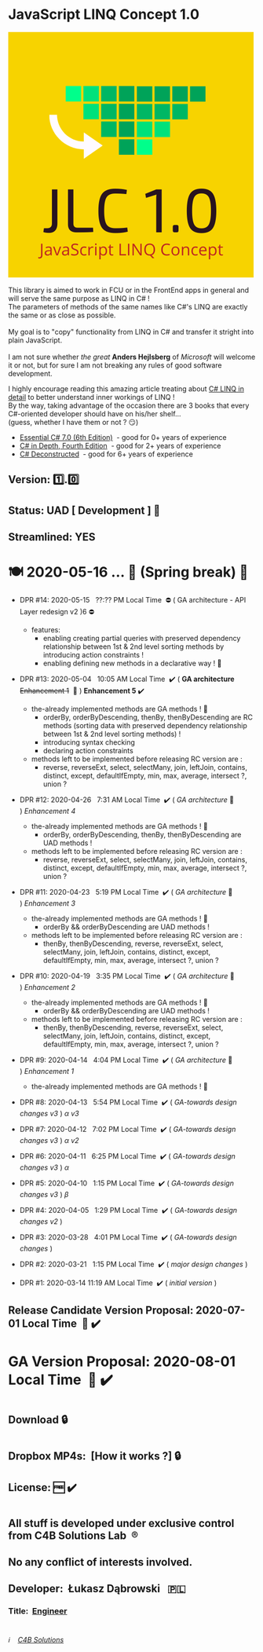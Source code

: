 # JavaScript LINQ Concept 1.0

![JavaScript LINQ Concept](/JLC_1_0_logo.png)

This library is aimed to work in FCU or in the FrontEnd apps in general and will serve the same purpose as LINQ in C# ! \
The parameters of methods of the same names like C#'s LINQ are exactly the same or as close as possible. \
\
My goal is to "copy" functionality from LINQ in C# and transfer it stright into plain JavaScript. \
\
I am not sure whether *the great* **Anders Hejlsberg** of *Microsoft* will welcome it or not, but for sure I am not breaking any rules of good software development.


I highly encourage reading this amazing article treating about [C# LINQ in detail](https://www.codeproject.com/Articles/383749/How-does-it-work-in-Csharp-Part-3-Csharp-LINQ-in-d "How does it work in C# ?") to better understand inner workings of LINQ ! \
By the way, taking advantage of the occasion there are 3 books that every C#-oriented developer should have on his/her shelf... \
(guess, whether I have them or not ? :smirk:)
 - [Essential C# 7.0 (6th Edition)](https://www.amazon.com/Essential-7-0-Addison-Wesley-Microsoft-Technology/dp/1509303588/ref=olp_product_details?ie=UTF8&me= "The Comprehensive, Expert Guide to C# Language Programming")&nbsp; - good for 0+ years of experience
 - [C# in Depth, Fourth Edition](https://www.manning.com/books/c-sharp-in-depth-fourth-edition "C# in Depth, Fourth Edition is your key to unlocking the powerful new features added to the language in C# 5, 6, and 7")&nbsp; - good for 2+ years of experience
 - [C# Deconstructed](https://www.apress.com/us/book/9781430266709 "Discover how C# works on the .NET Framework")&nbsp; - good for 6+ years of experience

##
## Version:&nbsp;:one:.:zero:
## Status:&nbsp;UAD&nbsp;[ Development ]&nbsp;:pushpin:
## Streamlined:&nbsp;YES
 # 🍽️ 2020-05-16 ... 🤫 (Spring break) 💋
 - DPR #14:&nbsp;2020-05-15 &nbsp;&nbsp;??:?? PM Local Time &nbsp;:no_entry:&nbsp;( GA architecture - API Layer redesign v2 )6&nbsp;:no_entry:
    - features:
      - enabling creating partial queries with preserved dependency relationship between 1st & 2nd level sorting methods by introducing action constraints !
      - enabling defining new methods in a declarative way !&nbsp;:bell:
 - DPR #13:&nbsp;2020-05-04 &nbsp;&nbsp;10:05 AM Local Time &nbsp;:heavy_check_mark:&nbsp;( **GA architecture** &nbsp; ~~Enhancement 1~~ &nbsp;:bell: )&nbsp;**Enhancement 5**&nbsp;:heavy_check_mark:
    - the-already implemented methods are GA methods !&nbsp;:bell:
      - orderBy, orderByDescending, thenBy, thenByDescending are RC methods (sorting data with preserved dependency relationship between 1st & 2nd level sorting methods) !
      - introducing syntax checking
      - declaring action constraints
    - methods left to be implemented before releasing RC version are :
        - reverse, reverseExt, select, selectMany, join, leftJoin, contains, distinct, except, defaultIfEmpty, min, max, average, intersect ?, union ?
 - DPR #12:&nbsp;2020-04-26 &nbsp;&nbsp;7:31 AM Local Time &nbsp;:heavy_check_mark:&nbsp;( *GA architecture*&nbsp;:bell: )&nbsp;*Enhancement 4*
    - the-already implemented methods are GA methods !&nbsp;:bell:
      - orderBy, orderByDescending, thenBy, thenByDescending are UAD methods !
    - methods left to be implemented before releasing RC version are :
        - reverse, reverseExt, select, selectMany, join, leftJoin, contains, distinct, except, defaultIfEmpty, min, max, average, intersect ?, union ?
 - DPR #11:&nbsp;2020-04-23 &nbsp;&nbsp;5:19 PM Local Time &nbsp;:heavy_check_mark:&nbsp;( *GA architecture*&nbsp;:bell: )&nbsp;*Enhancement 3*
    - the-already implemented methods are GA methods !&nbsp;:bell:
      - orderBy && orderByDescending are UAD methods !
    - methods left to be implemented before releasing RC version are :
        - thenBy, thenByDescending, reverse, reverseExt, select, selectMany, join, leftJoin, contains, distinct, except, defaultIfEmpty, min, max, average, intersect ?, union ?
 - DPR #10:&nbsp;2020-04-19 &nbsp;&nbsp;3:35 PM Local Time &nbsp;:heavy_check_mark:&nbsp;( *GA architecture*&nbsp;:bell: )&nbsp;*Enhancement 2*
    - the-already implemented methods are GA methods !&nbsp;:bell:
      - orderBy && orderByDescending are UAD methods ! 
    - methods left to be implemented before releasing RC version are :
        - thenBy, thenByDescending, reverse, reverseExt, select, selectMany, join, leftJoin, contains, distinct, except, defaultIfEmpty, min, max, average, intersect ?, union ?
 - DPR #9:&nbsp;2020-04-14 &nbsp;&nbsp;4:04 PM Local Time &nbsp;:heavy_check_mark:&nbsp;( *GA architecture*&nbsp;:bell: )&nbsp;*Enhancement 1*
    - the-already implemented methods are GA methods !&nbsp;:bell:

 - DPR #8:&nbsp;2020-04-13 &nbsp;&nbsp;5:54 PM Local Time &nbsp;:heavy_check_mark:&nbsp;( *GA-towards design changes v3* )&nbsp;*α v3*


 - DPR #7:&nbsp;2020-04-12 &nbsp;&nbsp;7:02 PM Local Time &nbsp;:heavy_check_mark:&nbsp;( *GA-towards design changes v3* )&nbsp;*α v2*


 - DPR #6:&nbsp;2020-04-11 &nbsp;&nbsp;6:25 PM Local Time &nbsp;:heavy_check_mark:&nbsp;( *GA-towards design changes v3* )&nbsp;*α*


 - DPR #5:&nbsp;2020-04-10 &nbsp;&nbsp;1:15 PM Local Time &nbsp;:heavy_check_mark:&nbsp;( *GA-towards design changes v3* )&nbsp;*β*


 - DPR #4:&nbsp;2020-04-05 &nbsp;&nbsp;1:29 PM Local Time &nbsp;:heavy_check_mark:&nbsp;( *GA-towards design changes v2* )


 - DPR #3:&nbsp;2020-03-28 &nbsp;&nbsp;4:01 PM Local Time &nbsp;:heavy_check_mark:&nbsp;( *GA-towards design changes* )


 - DPR #2:&nbsp;2020-03-21 &nbsp;&nbsp;1:15 PM Local Time &nbsp;:heavy_check_mark:&nbsp;( *major design changes* )


 - DPR #1:&nbsp;2020-03-14 11:19 AM Local Time &nbsp;:heavy_check_mark:&nbsp;( *initial version* )
## Release Candidate Version Proposal: 2020-07-01 Local Time &nbsp;:bell:&nbsp;:heavy_check_mark:
# GA Version Proposal: 2020-08-01 Local Time &nbsp;:bell:&nbsp;:heavy_check_mark:

#
## Download&nbsp;:lock:
#
## Dropbox MP4s:&nbsp; [How it works ?]&nbsp;:lock:
## License:&nbsp;:free:&nbsp;:heavy_check_mark:
#
## All stuff is developed under exclusive control from C4B Solutions Lab &nbsp;:registered:
## No any conflict of interests involved. 
##
## Developer:&nbsp; Łukasz Dąbrowski &nbsp;&nbsp;:poland:
### Title:&nbsp; [Engineer](https://medium.com/engineering-leadership/what-does-a-lead-engineer-do-ec8cdc119ff7 "What does an engineer do ?")
#
###### :information_source: &nbsp;&nbsp; [C4B Solutions](https://c4b-solutions.github.io)
